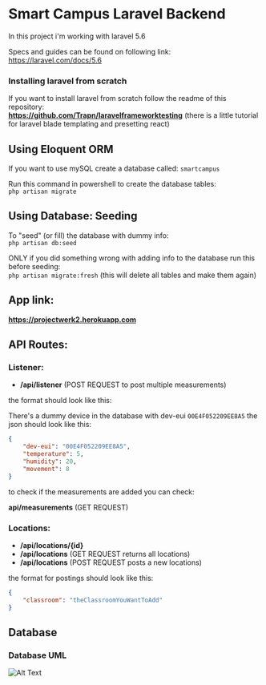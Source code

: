 # Smart Campus Laravel Backend
In this project i'm working with laravel 5.6

Specs and guides can be found on following link:    
https://laravel.com/docs/5.6

### Installing laravel from scratch
If you want to install laravel from scratch follow the readme of this repository:    
**https://github.com/Trapn/laravelframeworktesting** (there is a little tutorial for laravel blade templating and presetting react)

## Using Eloquent ORM
If you want to use mySQL create a database called: `smartcampus`

Run this command in powershell to create the database tables:    
```php artisan migrate```

## Using Database: Seeding
To "seed" (or fill) the database with dummy info:      
```php artisan db:seed```  
  
ONLY if you did something wrong with adding info to the database run this before seeding:      
```php artisan migrate:fresh``` (this will delete all tables and make them again)

## App link:

**https://projectwerk2.herokuapp.com**

## API Routes:

### Listener:

* **/api/listener** (POST REQUEST to post multiple measurements)

the format should look like this:

There's a dummy device in the database with dev-eui `00E4F052209EE8A5` the json should look like this:  
```json
{
    "dev-eui": "00E4F052209EE8A5",
    "temperature": 5,
    "humidity": 20,
    "movement": 8
}
```

to check if the measurements are added you can check:

**api/measurements** (GET REQUEST)

### Locations:

* **/api/locations/{id}**
* **/api/locations** (GET REQUEST returns all locations)
* **/api/locations** (POST REQUEST posts a new locations)

the format for postings should look like this:

```json
{
	"classroom": "theClassroomYouWantToAdd"
}
```
## Database

### Database UML
![Alt Text](https://github.com/Projectwerk2-2018/smart-campus-laravel-backend/tree/master/images/database_uml.png)
